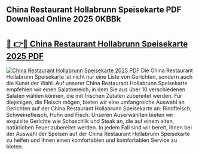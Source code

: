## China Restaurant Hollabrunn Speisekarte PDF Download Online 2025 0KBBk

# <h2><a href="http://gcaab6.nevu.top/?p=China+Restaurant+Hollabrunn+Speisekarte">🔗 👉🔴 China Restaurant Hollabrunn Speisekarte 2025 PDF</a></h2>

[![China Restaurant Hollabrunn Speisekarte 2025 PDF](https://i.imgur.com/dBaPXMq.png)](http://gcaab6.nevu.top/?p=China+Restaurant+Hollabrunn+Speisekarte)
Die China Restaurant Hollabrunn Speisekarte ist nicht nur eine Liste von Gerichten, sondern auch die Kunst der Wahl. Auf unserer China Restaurant Hollabrunn Speisekarte empfehlen wir einen Salatbereich, in dem Sie aus über 10 verschiedenen Salaten wählen können, die mit frischen Zutaten zubereitet werden. Für diejenigen, die Fleisch mögen, bieten wir eine umfangreiche Auswahl an Gerichten auf der China Restaurant Hollabrunn Speisekarte an: Rindfleisch, Schweinefleisch, Huhn und Fisch. Unseren Auserwählten bieten wir exquisite Gerichte wie Schaschlik und Steak an, die auf einem alten, natürlichen Feuer zubereitet werden. In jedem Fall sind wir bereit, Ihnen bei der Auswahl der Speisen auf der China Restaurant Hollabrunn Speisekarte zu helfen und Ihnen einen komfortablen und komfortablen Service zu bieten.

